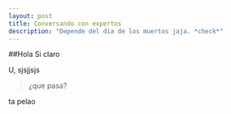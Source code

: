 ```yaml
---
layout: post
title: Conversando con expertos
description: "Depende del dia de los muertos jaja. *check*"
---
```


##Hola
Si claro

U, sjsjjsjs

>¿que pasa?

ta pelao